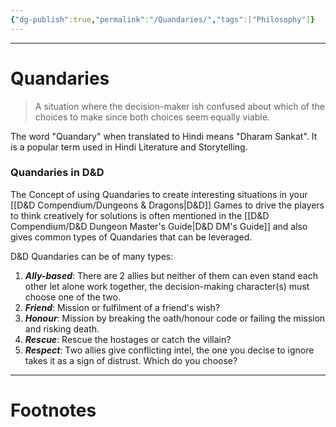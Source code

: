 ```yaml
---
{"dg-publish":true,"permalink":"/Quandaries/","tags":["Philosophy"]}
---
```



---
# Quandaries
> A situation where the decision-maker ish confused about which of the choices to make since both choices seem equally viable.

The word "Quandary" when translated to Hindi means "Dharam Sankat". It is a popular term used in Hindi Literature and Storytelling.

### Quandaries in D&D
The Concept of using Quandaries to create interesting situations in your [[D&D Compendium/Dungeons & Dragons\|D&D]] Games to drive the players to think creatively for solutions is often mentioned in the [[D&D Compendium/D&D Dungeon Master's Guide\|D&D DM's Guide]] and also gives common types of Quandaries  that can be leveraged.

D&D Quandaries can be of many types:
1. ***Ally-based***: There are 2 allies but neither of them can even stand each other let alone work together, the decision-making character(s) must choose one of the two.
2. ***Friend***: Mission or fulfilment of a friend's wish?
3. ***Honour***: Mission by breaking the oath/honour code or failing the mission and risking death.
4. ***Rescue***: Rescue the hostages or catch the villain?
5. ***Respect***: Two allies give conflicting intel, the one you decise to ignore takes it as a sign of distrust. Which do you choose?

---
# Footnotes